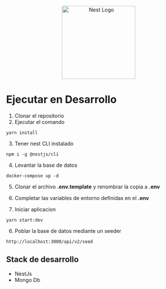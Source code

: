 <p align="center">
  <a href="http://nestjs.com/" target="blank"><img src="https://nestjs.com/img/logo-small.svg" width="200" alt="Nest Logo" /></a>
</p>

# Ejecutar en Desarrollo

1. Clonar el repositorio
2. Ejecutar el comando 
```
yarn install
```
3. Tener nest CLI instalado
```
npm i -g @nestjs/cli
```
4. Levantar la base de datos
```
docker-compose up -d
```
5. Clonar el archivo __.env.template__ y renombrar la copia a __.env__

6. Completar las variables de entorno definidas en el __.env__

7. Iniciar aplicacion
```
yarn start:dev
```

6. Poblar la base de datos mediante un seeder
```
http://localhost:3000/api/v2/seed
```
## Stack de desarrollo
- NestJs
- Mongo Db

